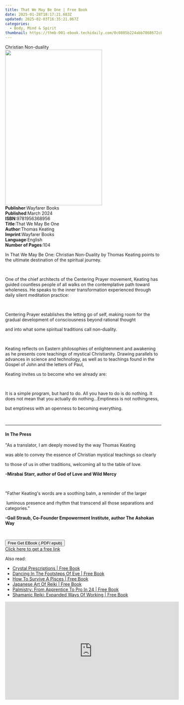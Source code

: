 ```yaml
---
title: That We May Be One | Free Book
date: 2025-01-28T18:17:21.683Z
updated: 2025-02-03T16:35:21.067Z
categories:
  - Body, Mind & Spirit
thumbnail: https://thmb-001-ebook.techidaily.com/0c0885b224abb7868672cb83f82a5c39393e44575c3aed1ac9ca3ee934574fea.jpg
---
```

<main id="book-container">
  <div class="flex flex-col">
    <div class="book-brief flex-1 py-6 px-4 sm:p-6 md:py-10 md:px-8">
      <!-- brief-->
      <div class="book-brief-main">Christian Non-duality</div>
    </div>
    <div
      class="book-meta-info flex-1 grid gap-4 col-start-1 col-end-3 row-start-1 sm:mb-6 sm:grid-cols-4 lg:gap-6 lg:col-start-2 lg:row-end-6 lg:row-span-6 lg:mb-0"
    >
      <div
        class="book-meta-info-left place-content-center mt-4 p-4 text-sm leading-6 col-start-2 col-span-2 dark:text-slate-400"
      >
        <img
          class="w-full h-500 object-cover rounded-lg sm:h-255 sm:col-span-2 lg:col-span-full"
          src="https://img-001-ebook.techidaily.com/b9606a0b81ebdca71fa86395ab9dada0fc70ef7bb5e699123d9ea4d8f275724e.jpg"
          alt=""
          width="312"
          height="500"
        />
      </div>
      <div
        class="book-meta-info-right mt-2 col-start-1 row-start-2 col-span-3 self-center"
      >
        <!-- meta data  -->
        <div class="flex flex-col px-4 md:px-8">
          <div class="flex-1">
            <strong>Publisher</strong>:<span class="px-2">Wayfarer Books</span>
          </div>
          <div class="flex-1">
            <strong>Published</strong>:<span class="px-2">March 2024</span>
          </div>
          <div class="flex-1">
            <strong>ISBN</strong>:<span class="px-2">9781956368956</span>
          </div>
          <div class="flex-1">
            <strong>Title</strong>:<span class="px-2">That We May Be One</span>
          </div>
          <div class="flex-1">
            <strong>Author</strong>:<span class="px-2">Thomas Keating</span>
          </div>
          <div class="flex-1">
            <strong>Imprint</strong>:<span class="px-2">Wayfarer Books</span>
          </div>
          <div class="flex-1">
            <strong>Language</strong>:<span class="px-2">English</span>
          </div>
          <div class="flex-1">
            <strong>Number of Pages</strong>:<span class="px-2">104</span>
          </div>
        </div>
      </div>
    </div>
    <div class="book-description flex-1 py-6 px-4 sm:p-6 md:py-10 md:px-8">
      <div class="book-description-main">
        <div accordion-content="" id="description">
          <p>
            In That We May Be One: Christian Non-Duality by Thomas Keating
            points to the ultimate destination of the spiritual journey.&nbsp;
          </p>
          <p><br /></p>
          <p>
            One of the chief architects of the Centering Prayer movement,
            Keating has guided countless people of all walks on the
            contemplative path toward wholeness. He speaks to the inner
            transformation experienced through daily silent meditation
            practice:&nbsp;
          </p>
          <p><br /></p>
          <p>
            Centering Prayer establishes the letting go of self, making room for
            the gradual development of consciousness beyond rational thought
          </p>
          <p>and into what some spiritual traditions call non-duality.</p>
          <p><br /></p>
          <p>
            Keating reflects on Eastern philosophies of enlightenment and
            awakening as he presents core teachings of mystical Christianity.
            Drawing parallels to advances in science and technology, as well as
            to teachings found in the Gospel of John and the letters of Paul,
          </p>
          <p>Keating invites us to become who we already are:</p>
          <p><br /></p>
          <p>
            It is a simple program, but hard to do. All you have to do is do
            nothing. It does not mean that you actually do nothing...Emptiness
            is not nothingness,
          </p>
          <p>but emptiness with an openness to becoming everything.</p>
          <p><br /></p>
        </div>
        <div class="accordion-fader"></div>
      </div>
    </div>
    <div class="book-excerpts flex-1 py-6 px-4 sm:p-6 md:py-10 md:px-8">
      <!-- excerpts-->
      <div class="book-excerpts-main">
        <hr />
        <h4 class="placeholder placeholder-heading">
          <span>In The Press</span>
        </h4>
        <p></p>
        <p>
          "As a translator, I am deeply moved by the way Thomas Keating&nbsp;
        </p>
        <p>
          was able to convey the essence of Christian mystical teachings so
          clearly&nbsp;
        </p>
        <p>
          to those of us in other traditions, welcoming all to the table of
          love.&nbsp;
        </p>
        <p>
          <strong>-Mirabai Starr, author of God of Love and Wild Mercy</strong>
        </p>
        <p><br /></p>
        <p>
          "Father Keating's words are a soothing balm, a reminder of the larger
        </p>
        <p>
          &nbsp;luminous presence and rhythm that transcend all those
          separations and categories."
        </p>
        <p>
          <strong
            >-Gail Straub, Co-Founder Empowerment Institute, author The Ashokan
            Way</strong
          >
        </p>
        <p><br /></p>
        <p></p>
      </div>
    </div>
    <div
      class="book-about-author flex-1 py-6 px-4 sm:p-6 md:py-10 md:px-8"
    ></div>
    <div class="book-free-get flex-1 py-6 px-4 sm:p-6 md:py-10 md:px-8">
      <button
        id="btn-free-get"
        class="bg-blue-500 hover:bg-blue-700 text-white font-bold py-2 px-4 rounded"
      >
        Free Get EBook (.PDF/.epub)
      </button>
      <div id="countdown-display" class="px-2 text-lg mt-2"></div>
      <a
        id="free-link"
        class="hidden bg-blue-500 hover:bg-blue-700 text-white font-bold py-2 px-4 rounded"
        href="https://www.ebooks.com/en-us/book/211318968/that-we-may-be-one/thomas-keating/"
        target="_blank"
        >Click here to get a free link</a
      >
    </div>
    <script>
      let countdownTime = 0;
      let countdownInterval = null;
      document
        .getElementById('btn-free-get')
        .addEventListener('click', startCountdown);
      function startCountdown() {
        countdownTime = new Date().getTime() + 60000 * 3;
        countdownInterval = setInterval(updateCountdown, 1000);
        document.getElementById('btn-free-get').disabled = true;
        document
          .getElementById('btn-free-get')
          .classList.add('bg-gray-500', 'cursor-not-allowed');
      }
      function updateCountdown() {
        let currentTime = new Date().getTime();
        let timeLeft = countdownTime - currentTime;
        let secondsLeft = Math.floor(timeLeft / 1000);
        document.getElementById('countdown-display').innerHTML =
          `Remaining time: ${secondsLeft} seconds.`;
        if (secondsLeft <= 0) {
          clearInterval(countdownInterval);
          document.getElementById('btn-free-get').classList.add('hidden');
          document.getElementById('free-link').classList.remove('hidden');
          document.getElementById('countdown-display').innerHTML = '';
        }
      }
    </script>
  </div>
</main>

<ins class="adsbygoogle"
      style="display:block"
      data-ad-client="ca-pub-7571918770474297"
      data-ad-slot="8358498916"
      data-ad-format="auto"
      data-full-width-responsive="true"></ins>
    

<span class="atpl-alsoreadstyle">Also read:</span>
<div><ul>
<li><a href="https://novels-ebooks.techidaily.com/664358-9781846946295-crystal-prescriptions/"><u>Crystal Prescriptions | Free Book</u></a></li>
<li><a href="https://novels-ebooks.techidaily.com/664364-9781846946301-dancing-in-the-footsteps-of-eve/"><u>Dancing In The Footsteps Of Eve | Free Book</u></a></li>
<li><a href="https://novels-ebooks.techidaily.com/664369-9781846946585-how-to-survive-a-pisces/"><u>How To Survive A Pisces | Free Book</u></a></li>
<li><a href="https://novels-ebooks.techidaily.com/664363-9781846946400-japanese-art-of-reiki/"><u>Japanese Art Of Reiki | Free Book</u></a></li>
<li><a href="https://novels-ebooks.techidaily.com/664356-9781846946448-palmistry-from-apprentice-to-pro-in-24/"><u>Palmistry: From Apprentice To Pro In 24 | Free Book</u></a></li>
<li><a href="https://novels-ebooks.techidaily.com/664357-9781846946509-shamanic-reiki-expanded-ways-of-working/"><u>Shamanic Reiki: Expanded Ways Of Working | Free Book</u></a></li>
</ul></div>

<!-- affiliate ads begin -->
<iframe width="560" height="315" src="https://www.youtube.com/embed/Jng92DT1n_Y?si=EdMRoNAFi0Q6mP7G" title="YouTube video player" frameborder="0" allow="accelerometer; autoplay; clipboard-write; encrypted-media; gyroscope; picture-in-picture; web-share" referrerpolicy="strict-origin-when-cross-origin" allowfullscreen></iframe>
<!-- affiliate ads end -->

